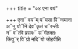 +++
title = "०४ एना वयं"

+++
एना᳓ वय᳓म् प᳓यसा पि᳓न्वमाना  
अ᳓नु यो᳓निं देव᳓कृतं च᳓रन्तीः  
न᳓ व᳓र्तवे प्रसवः᳓ स᳓र्गतक्तः  
किंयु᳓र् वि᳓प्रो नदि᳓यो जोहवीति